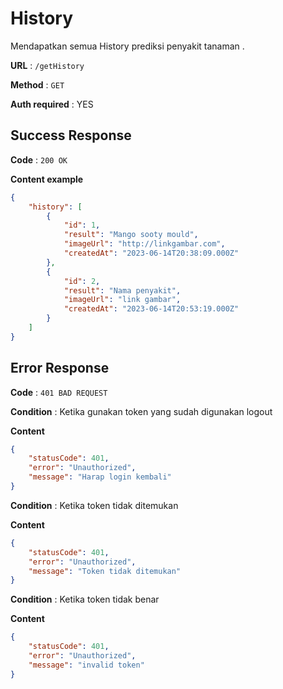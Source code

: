 # History

Mendapatkan semua History prediksi penyakit tanaman .

**URL** : `/getHistory`

**Method** : `GET`

**Auth required** : YES

## Success Response

**Code** : `200 OK`

**Content example**

```json
{
    "history": [
        {
            "id": 1,
            "result": "Mango sooty mould",
            "imageUrl": "http://linkgambar.com",
            "createdAt": "2023-06-14T20:38:09.000Z"
        },
        {
            "id": 2,
            "result": "Nama penyakit",
            "imageUrl": "link gambar",
            "createdAt": "2023-06-14T20:53:19.000Z"
        }
    ]
}
```

## Error Response

**Code** : `401 BAD REQUEST`

**Condition** : Ketika gunakan token yang sudah digunakan logout

**Content**
```json
{
    "statusCode": 401,
    "error": "Unauthorized",
    "message": "Harap login kembali"
}
```

**Condition** : Ketika token tidak ditemukan

**Content**
```json
{
    "statusCode": 401,
    "error": "Unauthorized",
    "message": "Token tidak ditemukan"
}
```

**Condition** : Ketika token tidak benar

**Content**
```json
{
    "statusCode": 401,
    "error": "Unauthorized",
    "message": "invalid token"
}
```
